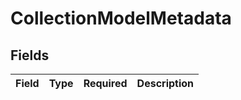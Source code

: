 # CollectionModelMetadata


## Fields

| Field       | Type        | Required    | Description |
| ----------- | ----------- | ----------- | ----------- |